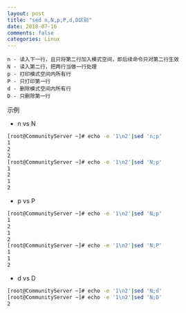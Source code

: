 ```yaml
---
layout: post
title: "sed n,N,p,P,d,D区别"
date: 2018-07-16
comments: false
categories: Linux
---
```


```
n - 读入下一行，且只将第二行加入模式空间，即后续命令只对第二行生效
N - 读入第二行，把两行当做一行处理
p - 打印模式空间内所有行
P - 只打印第一行
d - 删除模式空间内所有行
D - 只删除第一行
```

示例

* n vs N

```bash
[root@CommunityServer ~]# echo -e '1\n2'|sed 'n;p'
1
2
2
[root@CommunityServer ~]# echo -e '1\n2'|sed 'N;p'
1
2
1
2
```

* p vs P

```bash
[root@CommunityServer ~]# echo -e '1\n2'|sed 'N;p'
1
2
1
2
[root@CommunityServer ~]# echo -e '1\n2'|sed 'N;P'
1
1
2
```

* d vs D

```bash
[root@CommunityServer ~]# echo -e '1\n2'|sed 'N;d'
[root@CommunityServer ~]# echo -e '1\n2'|sed 'N;D'
2
```
